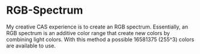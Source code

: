 # RGB-Spectrum
 My creative CAS experience is to create an RGB spectrum. Essentially, an RGB spectrum is an additive color range that create new colors by combining light colors. With this method a possible 16581375 (255^3) colors are available to use. 
